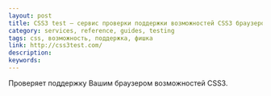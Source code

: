 ```yaml
---
layout: post
title: CSS3 test — сервис проверки поддержки возможностей CSS3 браузером
category: services, reference, guides, testing
tags: css, возможность, поддержка, фишка
link: http://css3test.com/
description:
keywords:
---
```


<p>Проверяет поддержку Вашим браузером возможностей CSS3.</p>
